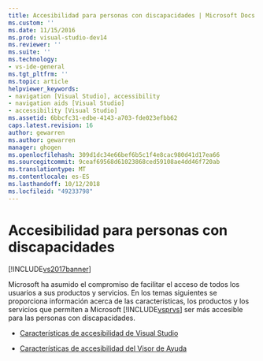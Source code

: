 ```yaml
---
title: Accesibilidad para personas con discapacidades | Microsoft Docs
ms.custom: ''
ms.date: 11/15/2016
ms.prod: visual-studio-dev14
ms.reviewer: ''
ms.suite: ''
ms.technology:
- vs-ide-general
ms.tgt_pltfrm: ''
ms.topic: article
helpviewer_keywords:
- navigation [Visual Studio], accessibility
- navigation aids [Visual Studio]
- accessibility [Visual Studio]
ms.assetid: 6bbcfc31-edbe-4143-a703-fde023efbb62
caps.latest.revision: 16
author: gewarren
ms.author: gewarren
manager: ghogen
ms.openlocfilehash: 309d1dc34e66bef6b5c1f4e8cac980d41d17ea66
ms.sourcegitcommit: 9ceaf69568d61023868ced59108ae4dd46f720ab
ms.translationtype: MT
ms.contentlocale: es-ES
ms.lasthandoff: 10/12/2018
ms.locfileid: "49233798"
---
```

# <a name="accessibility-for-people-with-disabilities"></a>Accesibilidad para personas con discapacidades
[!INCLUDE[vs2017banner](../../includes/vs2017banner.md)]

  
Microsoft ha asumido el compromiso de facilitar el acceso de todos los usuarios a sus productos y servicios. En los temas siguientes se proporciona información acerca de las características, los productos y los servicios que permiten a Microsoft [!INCLUDE[vsprvs](../../includes/vsprvs-md.md)] ser más accesible para las personas con discapacidades.  
  
-   [Características de accesibilidad de Visual Studio](../../ide/reference/accessibility-features-of-visual-studio.md)  
  
-   [Características de accesibilidad del Visor de Ayuda](../../ide/accessibility-features-of-the-help-viewer.md)



